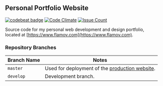 ## Personal Portfolio Website

[![codebeat badge](https://codebeat.co/badges/7e311611-c065-47c7-ac47-fd1891aa92b2)](https://codebeat.co/projects/github-com-flamov-flamov-portfolio-master)
[![Code Climate](https://codeclimate.com/github/Flamov/flamov-portfolio/badges/gpa.svg)](https://codeclimate.com/github/Flamov/flamov-portfolio)
[![Issue Count](https://codeclimate.com/github/Flamov/flamov-portfolio/badges/issue_count.svg)](https://codeclimate.com/github/Flamov/flamov-portfolio)

Source code for my personal web development and design portfolio, located at [https://www.flamov.com](https://www.flamov.com).

### Repository Branches

| Branch Name | Notes |
|---|---|
| `master` | Used for deployment of the [production website](https://www.flamov.com/). |
| `develop` | Development branch. |
